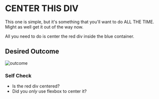 # CENTER THIS DIV
This one is simple, but it's something that you'll want to do ALL THE TIME.  Might as well get it out of the way now.

All you need to do is center the red div inside the blue container.

## Desired Outcome 
![outcome](./desired-outcome.png)

### Self Check
- Is the red div centered?
- Did you _only_ use flexbox to center it?

